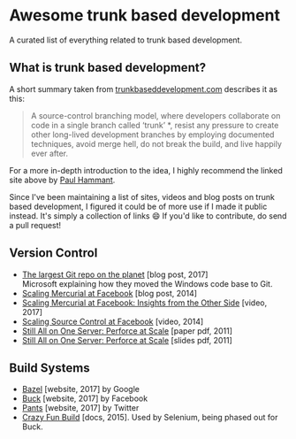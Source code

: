 # Awesome trunk based development
A curated list of everything related to trunk based development.


## What is trunk based development?

A short summary taken from [trunkbaseddevelopment.com](https://trunkbaseddevelopment.com) describes it as this:

> A source-control branching model, where developers collaborate on code in a single branch called ‘trunk’ *, resist any pressure to create other long-lived development branches by employing documented techniques, avoid merge hell, do not break the build, and live happily ever after.

For a more in-depth introduction to the idea, I highly recommend the linked site above by [Paul Hammant](https://paulhammant.com/).

Since I've been maintaining a list of sites, videos and blog posts on trunk based development, I figured it could be of more use if I made it public instead. It's simply a collection of links :smile: If you'd like to contribute, do send a pull request!

## Version Control

 * [The largest Git repo on the planet](https://blogs.msdn.microsoft.com/bharry/2017/05/24/the-largest-git-repo-on-the-planet/) [blog post, 2017]<br> Microsoft explaining how they moved the Windows code base to Git.
 * [Scaling Mercurial at Facebook](https://code.facebook.com/posts/218678814984400/scaling-mercurial-at-facebook/) [blog post, 2014]
 * [Scaling Mercurial at Facebook: Insights from the Other Side](https://www.youtube.com/watch?v=gOVD-DrUpwQ) [video, 2017]
 * [Scaling Source Control at Facebook](https://www.youtube.com/watch?v=Dlguc63cRXg) [video, 2014]
 * [Still All on One Server: Perforce at Scale](https://static.googleusercontent.com/media/research.google.com/en//pubs/archive/39983.pdf) [paper pdf, 2011]
 * [Still All on One Server: Perforce at Scale](http://info.perforce.com/rs/perforce/images/stillallononeserver.pdf) [slides pdf, 2011]

## Build Systems

 * [Bazel](https://bazel.build/) [website, 2017] by Google
 * [Buck](https://buckbuild.com/) [website, 2017] by Facebook
 * [Pants](http://www.pantsbuild.org/) [website, 2017] by Twitter
 * [Crazy Fun Build](https://github.com/SeleniumHQ/selenium/wiki/Crazy-Fun-Build) [docs, 2015]. Used by Selenium, being phased out for Buck.
